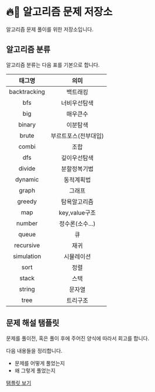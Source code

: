 # 🔥🥕 알고리즘 문제 저장소

알고리즘 문제 풀이를 위한 저장소입니다.

## 알고리즘 분류

알고리즘 분류는 다음 표를 기본으로 합니다.

|    태그명    |         의미         |
| :----------: | :------------------: |
| backtracking |       백트래킹       |
|     bfs      |     너비우선탐색     |
|     big      |       매우큰수       |
|    binary    |       이분탐색       |
|    brute     | 부르트포스(전부대입) |
|    combi     |         조합         |
|     dfs      |     깊이우선탐색     |
|    divide    |     분할정복기법     |
|   dynamic    |      동적계획법      |
|    graph     |        그래프        |
|    greedy    |     탐욕알고리즘     |
|     map      |    key,value구조     |
|    number    |   정수론(소수...)    |
|    queue     |          큐          |
|  recursive   |         재귀         |
|  simulation  |      시뮬레이션      |
|     sort     |         정렬         |
|    stack     |         스택         |
|    string    |        문자열        |
|     tree     |       트리구조       |

## 문제 해설 탬플릿

문제를 풀이전, 혹은 풀이 후에 주어진 양식에 따라서 회고를 합니다.

다음 내용들을 정리합니다.

- 문제를 어떻게 풀었는지
- 왜 그렇게 풀었는지

[탬플릿 보기](./docs/README.md)

